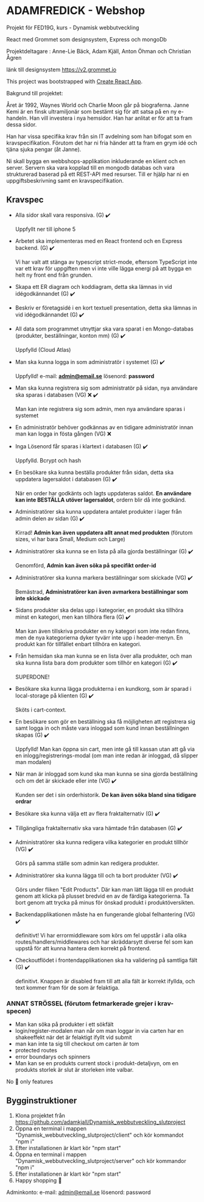 # ADAMFREDICK - Webshop

Projekt för FED19G, kurs - Dynamisk webbutveckling

React med Grommet som designsystem, Express och mongoDb

Projektdeltagare : Anne-Lie Bäck, Adam Kjäll, Anton Öhman och Christian Ågren

länk till designsystem
https://v2.grommet.io

This project was bootstrapped with [Create React App](https://github.com/facebook/create-react-app).

Bakgrund till projektet:

Året är 1992, Waynes World och Charlie Moon går på biograferna. Janne Kemi är en finsk ultramiljonär som bestämt sig för att satsa på en ny e-handeln. Han vill investera i nya hemsidor. Han har anlitat er för att ta fram dessa sidor.

Han har vissa specifika krav från sin IT avdelning som han bifogat som en kravspecifikation. Förutom det har ni fria händer att ta fram en grym idé och tjäna sjuka pengar (åt Janne).

Ni skall bygga en webbshops-applikation inkluderande en klient och en server. Servern ska vara kopplad till en mongodb databas och vara strukturerad baserad på ett REST-API med resurser. Till er hjälp har ni en uppgiftsbeskrivning samt en kravspecifikation.


## Kravspec

- Alla sidor skall vara responsiva. (G) :heavy_check_mark:

  Uppfyllt ner till iphone 5


- Arbetet ska implementeras med en React frontend och en Express backend. (G) :heavy_check_mark:

   Vi har valt att stänga av typescript strict-mode, eftersom TypeScript inte var ett krav för uppgiften men vi inte ville lägga energi på att bygga en helt ny front end från grunden.
 

- Skapa ett ER diagram och koddiagram, detta ska lämnas in vid idégodkännandet (G) :heavy_check_mark:

- Beskriv er företagsidé i en kort textuell presentation, detta ska lämnas in vid idégodkännandet (G) :heavy_check_mark:

- All data som programmet utnyttjar ska vara sparat i en Mongo-databas (produkter, beställningar, konton mm) (G) :heavy_check_mark: 

  Uppfylld (Cloud Atlas)


- Man ska kunna logga in som administratör i systemet (G) :heavy_check_mark: 

  Uppfylld!
   e-mail: **admin@email.se** lösenord: **password**
 

- Man ska kunna registrera sig som administratör på sidan, nya användare ska sparas i databasen (VG) :x: :heavy_check_mark:  

  Man kan inte registrera sig som admin, men nya användare sparas i systemet


- En administratör behöver godkännas av en tidigare administratör innan man kan logga in fösta gången (VG) :x:

- Inga Lösenord får sparas i klartext i databasen (G) :heavy_check_mark:

   Uppfylld. Bcrypt och hash
 

- En besökare ska kunna beställa produkter från sidan, detta ska uppdatera lagersaldot i databasen (G) :heavy_check_mark: 

  När en order har godkänts och lagts uppdateras saldot. **En användare kan inte BESTÄLLA utöver lagersaldot**, ordern blir då inte godkänd.


- Administratörer ska kunna uppdatera antalet produkter i lager från admin delen av sidan (G) :heavy_check_mark: 

  Kirrad! **Admin kan även uppdatera allt annat med produkten** (förutom sizes, vi har bara Small, Medium och Large)


- Administratörer ska kunna se en lista på alla gjorda beställningar (G) :heavy_check_mark: 

   Genomförd, **Admin kan även söka på specifikt order-id**
 

- Administratörer ska kunna markera beställningar som skickade (VG) :heavy_check_mark:

   Bemästrad, **Administratörer kan även avmarkera beställningar som inte skickade**
 

- Sidans produkter ska delas upp i kategorier, en produkt ska tillhöra minst en kategori, men kan tillhöra flera (G) :heavy_check_mark:

   Man kan även tillskriva produkter en ny kategori som inte redan finns, men de nya kategorierna dyker tyvärr inte upp i header-menyn. En produkt kan för tillfället enbart tillhöra en kategori.


- Från hemsidan ska man kunna se en lista över alla produkter, och man ska kunna lista bara dom produkter som tillhör en kategori (G) :heavy_check_mark:

   SUPERDONE!


- Besökare ska kunna lägga produkterna i en kundkorg, som är sparad i local-storage på klienten (G) :heavy_check_mark:
  
  Sköts i cart-context.

- En besökare som gör en beställning ska få möjligheten att registrera sig samt logga in och måste vara inloggad som kund innan beställningen skapas (G) :heavy_check_mark: 

  Uppfylld! Man kan öppna sin cart, men inte gå till kassan utan att gå via en inlogg/registrerings-modal (om man inte redan är inloggad, då slipper man modalen)


- När man är inloggad som kund ska man kunna se sina gjorda beställning och om det är skickade eller inte (VG) :heavy_check_mark: 

  Kunden ser det i sin orderhistorik. **De kan även söka bland sina tidigare ordrar**


- Besökare ska kunna välja ett av flera fraktalternativ (G) :heavy_check_mark:

- Tillgängliga fraktalternativ ska vara hämtade från databasen (G) :heavy_check_mark:

- Administratörer ska kunna redigera vilka kategorier en produkt tillhör (VG) :heavy_check_mark:

  Görs på samma ställe som admin kan redigera produkter.


- Administratörer ska kunna lägga till och ta bort produkter (VG) :heavy_check_mark:

  Görs under fliken "Edit Products". Där kan man lätt lägga till en produkt genom att klicka på plusset bredvid en av de färdiga kategorierna. Ta bort genom att trycka på minus för önskad produkt i produktöversikten.



- Backendapplikationen måste ha en fungerande global felhantering (VG) :heavy_check_mark: 

  definitivt! Vi har errormiddleware som körs om fel uppstår i alla olika routes/handlers/middlewares och har skräddarsytt diverse fel som kan uppstå för att kunna hantera dem korrekt på frontend.


- Checkoutflödet i frontendapplikationen ska ha validering på samtliga fält (G) :heavy_check_mark: 

  definitivt. Knappen är disabled fram till att alla fält är korrekt ifyllda, och text kommer fram för de som är felaktiga.



### ANNAT STRÖSSEL (förutom fetmarkerade grejer i krav-specen)

- Man kan söka på produkter i ett sökfält
- login/register-modalen man når om man loggar in via carten har en shakeeffekt när det är felaktigt ifyllt vid submit
- man kan inte ta sig till checkout om carten är tom
- protected routes
- error boundarys och spinners
- Man kan se en produkts current stock i produkt-detaljvyn, om en produkts storlek är slut är storleken inte valbar.


No :bug: only features

## Bygginstruktioner

1. Klona projektet från https://github.com/adamkjall/Dynamisk_webbutveckling_slutproject
2. Öppna en terminal i mappen "Dynamisk_webbutveckling_slutproject/client" och kör kommandot "npm i"
3. Efter installationen är klart kör "npm start"
4. Öppna en terminal i mappen "Dynamisk_webbutveckling_slutproject/server" och kör kommandor "npm i"
5. Efter installationen är klart kör "npm start"
6. Happy shopping :handbag:

Adminkonto: 
  e-mail: admin@email.se
  lösenord: password

